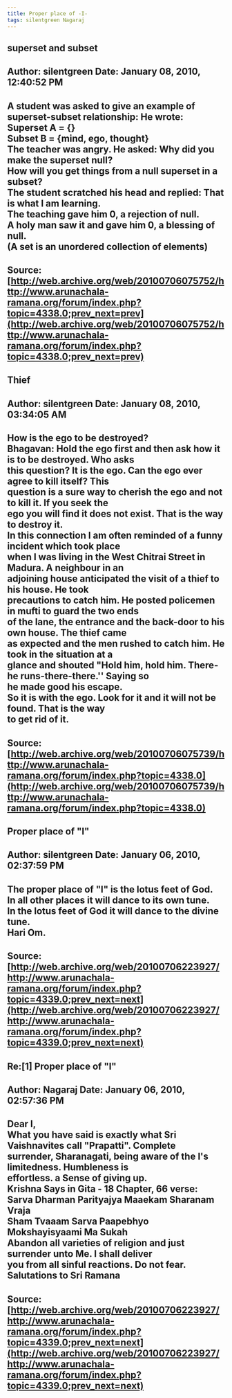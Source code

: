 ```yaml
--- 
title: Proper place of -I-   
tags: silentgreen Nagaraj  
---  
```

## superset and subset  
Author: silentgreen         Date: January 08, 2010, 12:40:52 PM  
---  
A student was asked to give an example of superset-subset relationship: He wrote: Superset A = {}   
Subset B = {mind, ego, thought}   
The teacher was angry. He asked: Why did you make the superset null?   
How will you get things from a null superset in a subset?   
The student scratched his head and replied: That is what I am learning.   
The teaching gave him 0, a rejection of null.   
A holy man saw it and gave him 0, a blessing of null.   
(A set is an unordered collection of elements)
 ---  
Source:[http://web.archive.org/web/20100706075752/http://www.arunachala-ramana.org/forum/index.php?topic=4338.0;prev_next=prev](http://web.archive.org/web/20100706075752/http://www.arunachala-ramana.org/forum/index.php?topic=4338.0;prev_next=prev)   
---  

## Thief  
Author: silentgreen         Date: January 08, 2010, 03:34:05 AM  
---  
How is the ego to be destroyed?   
Bhagavan: Hold the ego first and then ask how it is to be destroyed. Who asks  
this question? It is the ego. Can the ego ever agree to kill itself? This  
question is a sure way to cherish the ego and not to kill it. If you seek the  
ego you will find it does not exist. That is the way to destroy it.   
In this connection I am often reminded of a funny incident which took place  
when I was living in the West Chitrai Street in Madura. A neighbour in an  
adjoining house anticipated the visit of a thief to his house. He took  
precautions to catch him. He posted policemen in mufti to guard the two ends  
of the lane, the entrance and the back-door to his own house. The thief came  
as expected and the men rushed to catch him. He took in the situation at a  
glance and shouted "Hold him, hold him. There-he runs-there-there.'' Saying so  
he made good his escape.   
So it is with the ego. Look for it and it will not be found. That is the way  
to get rid of it.
 ---  
Source:[http://web.archive.org/web/20100706075739/http://www.arunachala-ramana.org/forum/index.php?topic=4338.0](http://web.archive.org/web/20100706075739/http://www.arunachala-ramana.org/forum/index.php?topic=4338.0)   
---  

## Proper place of "I"  
Author: silentgreen         Date: January 06, 2010, 02:37:59 PM  
---  
The proper place of "I" is the lotus feet of God.   
In all other places it will dance to its own tune.   
In the lotus feet of God it will dance to the divine tune.   
Hari Om.
 ---  
Source:[http://web.archive.org/web/20100706223927/http://www.arunachala-ramana.org/forum/index.php?topic=4339.0;prev_next=next](http://web.archive.org/web/20100706223927/http://www.arunachala-ramana.org/forum/index.php?topic=4339.0;prev_next=next)   
---  

## Re:[1] Proper place of "I"  
Author: Nagaraj             Date: January 06, 2010, 02:57:36 PM  
---  
Dear I,   
What you have said is exactly what Sri Vaishnavites call "Prapatti". Complete  
surrender, Sharanagati, being aware of the I's limitedness. Humbleness is  
effortless. a Sense of giving up.   
Krishna Says in Gita - 18 Chapter, 66 verse: Sarva Dharman Parityajya Maaekam Sharanam Vraja   
Sham Tvaaam Sarva Paapebhyo Mokshayisyaami Ma Sukah   
Abandon all varieties of religion and just surrender unto Me. I shall deliver  
you from all sinful reactions. Do not fear.   
Salutations to Sri Ramana
 ---  
Source:[http://web.archive.org/web/20100706223927/http://www.arunachala-ramana.org/forum/index.php?topic=4339.0;prev_next=next](http://web.archive.org/web/20100706223927/http://www.arunachala-ramana.org/forum/index.php?topic=4339.0;prev_next=next)   
---  

